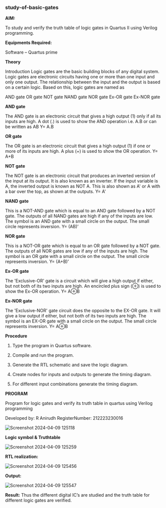 ### study-of-basic-gates

**AIM:** 

To study and verify the truth table of logic gates in Quartus II using Verilog programming.

**Equipments Required:**

Software – Quartus prime 

**Theory**

Introduction Logic gates are the basic building blocks of any digital system. Logic gates are electronic circuits having one or more than one input and only one output. The relationship between the input and the output is based on a certain logic. Based on this, logic gates are named as

AND gate OR gate NOT gate NAND gate NOR gate Ex-OR gate Ex-NOR gate

**AND gate**

The AND gate is an electronic circuit that gives a high output (1) only if all its inputs are high. A dot (.) is used to show the AND operation i.e. A.B or can be written as AB
Y= A.B

**OR gate** 

The OR gate is an electronic circuit that gives a high output (1) if one or more of its inputs are high. A plus (+) is used to show the OR operation.
Y= A+B

**NOT gate**

The NOT gate is an electronic circuit that produces an inverted version of the input at its output. It is also known as an inverter. If the input variable is A, the inverted output is known as NOT A. This is also shown as A' or A with a bar over the top, as shown at the outputs.
Y= A'

**NAND gate**

This is a NOT-AND gate which is equal to an AND gate followed by a NOT gate. The outputs of all NAND gates are high if any of the inputs are low. The symbol is an AND gate with a small circle on the output. The small circle represents inversion.
Y= (AB)’

**NOR gate**

This is a NOT-OR gate which is equal to an OR gate followed by a NOT gate. The outputs of all NOR gates are low if any of the inputs are high. The symbol is an OR gate with a small circle on the output. The small circle represents inversion.
Y= (A+B)’

**Ex-OR gate**

The 'Exclusive-OR' gate is a circuit which will give a high output if either, but not both of its two inputs are high. An encircled plus sign (⊕) is used to show the Ex-OR operation.
Y= A⊕B

**Ex-NOR gate**

The 'Exclusive-NOR' gate circuit does the opposite to the EX-OR gate. It will give a low output if either, but not both of its two inputs are high. The symbol is an EX-OR gate with a small circle on the output. The small circle represents inversion.
Y= A⊕B

**Procedure** 

1.	Type the program in Quartus software.

2.	Compile and run the program.

3.	Generate the RTL schematic and save the logic diagram.

4.	Create nodes for inputs and outputs to generate the timing diagram.

5.	For different input combinations generate the timing diagram.


**PROGRAM**

Program for logic gates and verify its truth table in quartus using Verilog programming

 Developed by: R Anirudh RegisterNumber: 212223230016

![Screenshot 2024-04-09 125118](https://github.com/anushanirudh/study-of-basic-gates/assets/151725737/2a217276-0ece-4944-9600-e3fc68ea89a1)

 
**Logic symbol & Truthtable**

![Screenshot 2024-04-09 125259](https://github.com/anushanirudh/study-of-basic-gates/assets/151725737/c5b56207-8e73-413a-a556-be65d94ffd18)


**RTL realization:** 

![Screenshot 2024-04-09 125456](https://github.com/anushanirudh/study-of-basic-gates/assets/151725737/5d3ad2ee-a8d2-417c-af03-fea0bfd289ed)

**Output:**

![Screenshot 2024-04-09 125547](https://github.com/anushanirudh/study-of-basic-gates/assets/151725737/3c6ffede-3ad2-40c1-9ecb-c8a99a85fdae)


**Result:**
Thus the different digital IC’s are studied and the truth table for different logic gates are verified.



